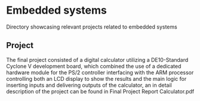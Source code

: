 # Embedded systems
Directory showcasing relevant projects related to embedded systems
## Project
The final project consisted of a digital calculator utilizing a DE10-Standard Cyclone V development board, which combined the use of a dedicated hardware module for the PS/2 controller interfacing with the ARM processor controlling both an LCD display to show the results and the main logic for inserting inputs and delivering outputs of the calculator, an in detail description of the project can be found in Final Project Report Calculator.pdf
